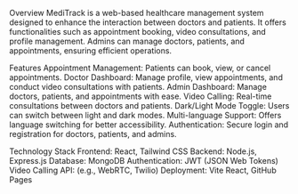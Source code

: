 Overview
MediTrack is a web-based healthcare management system designed to enhance the interaction between doctors and patients. It offers functionalities such as appointment booking, video consultations, and profile management. Admins can manage doctors, patients, and appointments, ensuring efficient operations.

Features
Appointment Management: Patients can book, view, or cancel appointments.
Doctor Dashboard: Manage profile, view appointments, and conduct video consultations with patients.
Admin Dashboard: Manage doctors, patients, and appointments with ease.
Video Calling: Real-time consultations between doctors and patients.
Dark/Light Mode Toggle: Users can switch between light and dark modes.
Multi-language Support: Offers language switching for better accessibility.
Authentication: Secure login and registration for doctors, patients, and admins.

Technology Stack
Frontend: React, Tailwind CSS
Backend: Node.js, Express.js
Database: MongoDB
Authentication: JWT (JSON Web Tokens)
Video Calling API: (e.g., WebRTC, Twilio)
Deployment: Vite React, GitHub Pages
